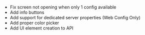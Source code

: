 - Fix screen not opening when only 1 config available
- Add info buttons
- Add support for dedicated server properties (Web Config Only)
- Add proper color picker
- Add UI element creation to API